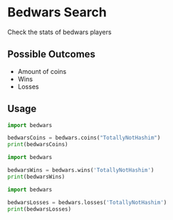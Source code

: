 # Bedwars Search

Check the stats of bedwars players

## Possible Outcomes

- Amount of coins
- Wins
- Losses
## Usage 

```Python
import bedwars

bedwarsCoins = bedwars.coins("TotallyNotHashim")
print(bedwarsCoins)
```

```Python
import bedwars

bedwarsWins = bedwars.wins('TotallyNotHashim')
print(bedwarsWins)
```
```Python
import bedwars

bedwarsLosses = bedwars.losses('TotallyNotHashim')
print(bedwarsLosses)
```
